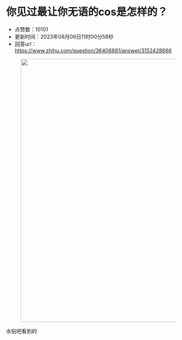 # 你见过最让你无语的cos是怎样的？
- 点赞数：10101
- 更新时间：2023年08月06日11时00分58秒
- 回答url：https://www.zhihu.com/question/36406881/answer/3152428666
<body>
 <p></p>
 <figure data-size="normal">
  <img src="https://picx.zhimg.com/50/v2-3ede97fce7d74410f810de27800b886a_720w.jpg?source=1940ef5c" data-rawwidth="720" data-rawheight="534" data-size="normal" data-original-token="v2-bb4a0412714ab0d6f18c6195680290c0" data-default-watermark-src="https://pica.zhimg.com/50/v2-85feba6408dc4583dac77cb4562ef685_720w.jpg?source=1940ef5c" class="origin_image zh-lightbox-thumb" width="720" data-original="https://pica.zhimg.com/v2-3ede97fce7d74410f810de27800b886a_r.jpg?source=1940ef5c">
 </figure>
 <p data-pid="gxl1HMEi">水贴吧看到的</p>
</body>